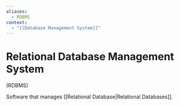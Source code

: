 ```yaml
---
aliases:
  - RDBMS
context:
  - "[[Database Management System]]"
---
```


# Relational Database Management System

(RDBMS)

Software that manages [[Relational Database|Relational Databases]].

